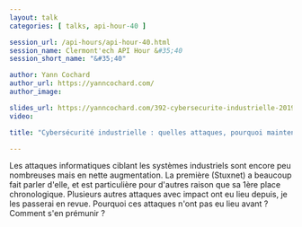 ```yaml
---
layout: talk
categories: [ talks, api-hour-40 ]

session_url: /api-hours/api-hour-40.html
session_name: Clermont'ech API Hour &#35;40
session_short_name: "&#35;40"

author: Yann Cochard
author_url: https://yanncochard.com/
author_image:

slides_url: https://yanncochard.com/392-cybersecurite-industrielle-2019-01-15/
video:

title: "Cybersécurité industrielle : quelles attaques, pourquoi maintenant, quelles solutions."

---
```



Les attaques informatiques ciblant les systèmes industriels sont encore peu nombreuses mais en nette augmentation.
La première (Stuxnet) a beaucoup fait parler d'elle, et est particulière pour d'autres raison que sa 1ère place chronologique.
Plusieurs autres attaques avec impact ont eu lieu depuis, je les passerai en revue.
Pourquoi ces attaques n'ont pas eu lieu avant ? Comment s'en prémunir ?
